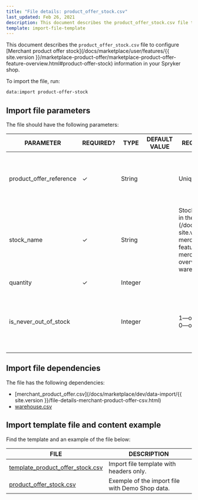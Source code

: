 ```yaml
---
title: "File details: product_offer_stock.csv"
last_updated: Feb 26, 2021
description: This document describes the product_offer_stock.csv file to configure merchant product offer stock in your Spryker shop.
template: import-file-template
---
```


This document describes the `product_offer_stock.csv` file to configure [Merchant product offer stock](/docs/marketplace/user/features/{{ site.version }}/marketplace-product-offer/marketplace-product-offer-feature-overview.html#product-offer-stock) information in your Spryker shop.

To import the file, run:

```bash
data:import product-offer-stock
```

## Import file parameters

The file should have the following parameters:

| PARAMETER     | REQUIRED? | TYPE | DEFAULT VALUE | REQUIREMENTS OR COMMENTS | DESCRIPTION        |
| ------------- | ---------- | ------- | ------------- | ---------------------------- | ----------------------- |
| product_offer_reference | &check;             | String   |                   | Unique                                                       | Identifier of the [merchant product offer](/docs/marketplace/user/features/{{ site.version }}/marketplace-product-offer/marketplace-product-offer-feature-overview.html) in the system. |
| stock_name              | &check;             | String   |                   | Stock name is defined as described in the [merchant warehouse](/docs/marketplace/user/features/{{ site.version }}/marketplace-merchant/marketplace-merchant-feature-overview/marketplace-merchant-feature-overview.html#merchant-warehouse). | Name of the stock.                                           |
| quantity                | &check;             | Integer  |                   |                                                              | The number of product offers that are in stock.              |
| is_never_out_of_stock   |               | Integer  |                   | 1—option is enabled</br>0—option is disabled.               | Allows the offer to be [never out of stock](/docs/marketplace/user/features/{{ site.version }}/marketplace-product-offer/marketplace-product-offer-feature-overview.html#product-offer-stock). |

## Import file dependencies

The file has the following dependencies:

- [merchant_product_offer.csv](/docs/marketplace/dev/data-import/{{ site.version }}/file-details-merchant-product-offer-csv.html)
- [warehouse.csv](https://documentation.spryker.com/docs/file-details-warehousecsv)

## Import template file and content example

Find the template and an example of the file below:

| FILE  | DESCRIPTION  |
| ---------------------------- | ------------------- |
| [template_product_offer_stock.csv](https://spryker.s3.eu-central-1.amazonaws.com/docs/Developer+Guide/Back-End/Data+Manipulation/Data+Ingestion/Data+Import/Data+Import+Categories/Marketplace+setup/template_product_offer_stock.csv) | Import file template with headers only.         |
| [product_offer_stock.csv](https://spryker.s3.eu-central-1.amazonaws.com/docs/Developer+Guide/Back-End/Data+Manipulation/Data+Ingestion/Data+Import/Data+Import+Categories/Marketplace+setup/product_offer_stock.csv) | Exemple of the import file with Demo Shop data. |
